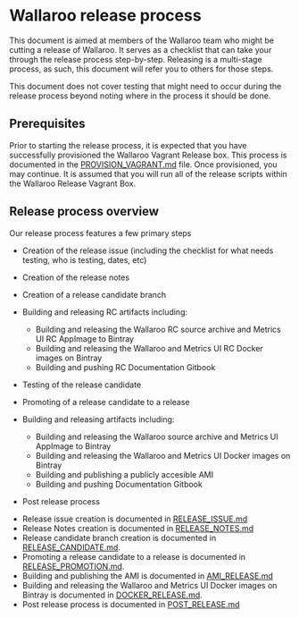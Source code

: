 # Wallaroo release process

This document is aimed at members of the Wallaroo team who might be cutting a release of Wallaroo. It serves as a checklist that can take your through the release process step-by-step. Releasing is a multi-stage process, as such, this document will refer you to others for those steps.

This document does not cover testing that might need to occur during the release process beyond noting where in the process it should be done.

## Prerequisites

Prior to starting the release process, it is expected that you have successfully provisioned the Wallaroo Vagrant Release box. This process is documented in the [PROVISION_VAGRANT.md](PROVISION_VAGRANT.md) file. Once provisioned, you may continue. It is assumed that you will run all of the release scripts within the Wallaroo Release Vagrant Box.

## Release process overview

Our release process features a few primary steps

* Creation of the release issue (including the checklist for what needs testing, who is testing, dates, etc)
* Creation of the release notes
* Creation of a release candidate branch
* Building and releasing RC artifacts including:
  * Building and releasing the Wallaroo RC source archive and Metrics UI RC AppImage to Bintray
  * Building and releasing the Wallaroo and Metrics UI RC Docker images on Bintray
  * Building and pushing RC Documentation Gitbook
* Testing of the release candidate
* Promoting of a release candidate to a release
* Building and releasing artifacts including:
  * Building and releasing the Wallaroo source archive and Metrics UI AppImage to Bintray
  * Building and releasing the Wallaroo and Metrics UI Docker images on Bintray
  * Building and publishing a publicly accesible AMI
  * Building and pushing Documentation Gitbook

* Post release process

- Release issue creation is documented in [RELEASE_ISSUE.md](RELEASE_ISSUE.md)
- Release Notes creation is documented in [RELEASE_NOTES.md](RELEASE_NOTES.md)
- Release candidate branch creation is documented in [RELEASE_CANDIDATE.md](RELEASE_CANDIDATE.md).
- Promoting a release candidate to a release is documented in [RELEASE_PROMOTION.md](RELEASE_PROMOTION.md).
- Building and publishing the AMI is documented in [AMI_RELEASE.md](AMI_RELEASE.md)
- Building and releasing the Wallaroo and Metrics UI Docker images on Bintray is documented in [DOCKER_RELEASE.md](DOCKER_RELEASE.md).
- Post release process is documented in [POST_RELEASE.md](POST_RELEASE.md)
